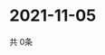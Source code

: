 # 2021-11-05
  共 0条

  <!-- BEGIN -->
  <!-- 最后更新时间Fri Nov 05 2021 23:03:46 GMT+0000 (Coordinated Universal Time) -->
  
  <!-- END -->
  
  